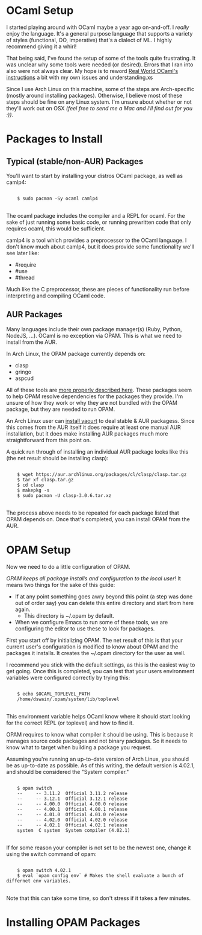 OCaml Setup
====================
I started playing around with OCaml maybe a year ago on-and-off. I _really_ enjoy the language. It's a general purpose language that supports a variety of styles (functional, OO, imperative) that's a dialect of ML. I highly recommend giving it a whirl!

That being said, I've found the setup of some of the tools quite frustrating. It was unclear why some tools were needed (or desired). Errors that I ran into also were not always clear. My hope is to reword [Real World OCaml's instructions](https://github.com/realworldocaml/book/wiki/Installation-Instructions) a bit with my own issues and understanding.xs

Since I use Arch Linux on this machine, some of the steps are Arch-specific (mostly around installing packages). Otherwise, I believe most of these steps should be fine on any Linux system. I'm unsure about whether or not they'll work out on OSX *(feel free to send me a Mac and I'll find out for you :))*.

Packages to Install
======================
Typical (stable/non-AUR) Packages
----------------------
You'll want to start by installing your distros OCaml package, as well as camlp4:
<pre>
<code>
    $ sudo pacman -Sy ocaml camlp4
</code>
</pre>
The ocaml package includes the compiler and a REPL for ocaml. For the sake of just running some basic code, or running prewritten code that only requires ocaml, this would be sufficient.

camlp4 is a tool which provides a preprocessor to the OCaml language. I don't know much about camlp4, but it does provide some functionality we'll see later like:

* #require
* #use
* #thread

Much like the C preprocessor, these are pieces of functionality run before interpreting and compiling OCaml code. 

AUR Packages
-----------------------
Many languages include their own package manager(s) (Ruby, Python, NodeJS, ...). OCaml is no exception via OPAM. This is what we need to install from the AUR.

In Arch Linux, the OPAM package currently depends on:

* clasp
* gringo
* aspcud

All of these tools are [more properly described here](http://potassco.sourceforge.net/). These packages seem to help OPAM resolve dependencies for the packages they provide. I'm unsure of how they work or why they are not bundled with the OPAM package, but they are needed to run OPAM.

An Arch Linux user can [install yaourt](https://github.com/archlinuxfr/yaourt) to deal stable & AUR packagess. Since this comes from the AUR itself it does require at least one manual AUR installation, but it does make installing AUR packages much more straightforward from this point on.

A quick run through of installing an individual AUR package looks like this (the net result should be installing clasp):
<pre>
<code>
    $ wget https://aur.archlinux.org/packages/cl/clasp/clasp.tar.gz
    $ tar xf clasp.tar.gz
    $ cd clasp
    $ makepkg -s
    $ sudo pacman -U clasp-3.0.6.tar.xz
</code>
</pre>

The process above needs to be repeated for each package listed that OPAM depends on. Once that's completed, you can install OPAM from the AUR.

OPAM Setup
======================
Now we need to do a little configuration of OPAM.

*OPAM keeps all package installs and configuration to the local user*! It means two things for the sake of this guide:

* If at any point something goes awry beyond this point (a step was done out of order say) you can delete this entire directory and start from here again.
  * This directory is ~/.opam by default.
* When we configure Emacs to run some of these tools, we are configuring the editor to use these to look for packages.

First you start off by initializing OPAM. The net result of this is that your current user's configuration is modified to know about OPAM and the packages it installs. It creates the ~/.opam directory for the user as well.

I recommend you stick with the default settings, as this is the easiest way to get going.
Once this is completed, you can test that your users environment variables were configured correctly by trying this:

<pre>
<code>
    $ echo $OCAML_TOPLEVEL_PATH
    /home/dswain/.opam/system/lib/toplevel
</code>
</pre>

This environment variable helps OCaml know where it should start looking for the correct REPL (or toplevel) and how to find it.

OPAM requires to know what compiler it should be using. This is because it manages source code packages and not binary packages. So it needs to know what to target when building a package you request.

Assuming you're running an up-to-date version of Arch Linux, you should be as up-to-date as possible. As of this writing, the default version is 4.02.1, and should be considered the "System compiler."

<pre>
<code>
    $ opam switch
    --     -- 3.11.2  Official 3.11.2 release
    --     -- 3.12.1  Official 3.12.1 release
    --     -- 4.00.0  Official 4.00.0 release
    --     -- 4.00.1  Official 4.00.1 release
    --     -- 4.01.0  Official 4.01.0 release
    --     -- 4.02.0  Official 4.02.0 release
    --     -- 4.02.1  Official 4.02.1 release
    system  C system  System compiler (4.02.1)
</code>
</pre>

If for some reason your compiler is not set to be the newest one, change it using the switch command of opam:

<pre>
<code>
    $ opam switch 4.02.1
    $ eval `opam config env` # Makes the shell evaluate a bunch of differnet env variables.
</code>
</pre>

Note that this can take some time, so don't stress if it takes a few minutes.

Installing OPAM Packages
=========================

